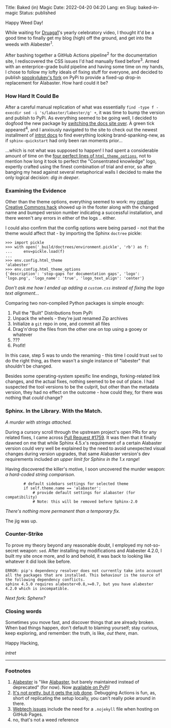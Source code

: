 Title: Baked (in) Magic
Date: 2022-04-20 04:20
Lang: en
Slug: baked-in-magic
Status: published

Happy Weed Day!

While waiting for [Druaga1](https://www.youtube.com/druaga1)'s yearly
celebratory video, I thought it'd be a good time to finally get my blog
(high) off the ground, and get into the weeds with Alabester<sup>1</sup>.

After bashing together a GitHub Actions pipeline<sup>2</sup> for
the documentation site, I rediscovered the CSS issues
I'd had manually fixed before<sup>3</sup>.
Armed with an enterprice-grade build pipeline
and having some time on my hands, I chose to follow my lofty ideals
of fixing stuff for everyone, and decided to publish
[spookylukey's fork](https://github.com/spookylukey/alabaster) on PyPi
to provide a fixed-up drop-in replacement for Alabaster. How hard could
it be?

### How Hard It Could Be

After a careful manual replication of what was essentially
 `find -type f -execdir sed -i 's/labaster/labester/g' +`, it was time
to bump the version and publish to PyPi. As everything seemed to be going
well, I decided to dogfood the new package by [switching the docs site
over](https://github.com/introt/docs/commit/40b01eb3d184dd8fd47f5dc45e2e698614737f04).
A green tick appeared<sup>4</sup>, and I anxiously navigated to the
site to check out the newest installment of [introt docs](
https://introt.github.io/docs/#is-this-how-you-plug-your-stuff) to
find everything looking brand-spanking-new, as if `sphinx-quickstart`
had only been ran moments prior...

...which is not what was supposed to happen! I had spent a considerable
amount of time on the [four perfect lines of `html_theme_options`](
https://github.com/introt/docs/blob/fc8760545cc12ae9ec3baa3d66963bc2d45b8ac9/sphinx/conf.py#L52-L57=),
not to mention how long it took to perfect the "Consentrated knowledge"
logo, expertly crafted using the finest combination of trial and error,
so after banging my head against several metaphorical walls I decided to
make the only logical decision: *dig in deeper*.

### Examining the Evidence

Other than the theme options, everything seemed to work: my [creative
Creative Commons hack](https://github.com/introt/docs/blob/fc8760545cc12ae9ec3baa3d66963bc2d45b8ac9/sphinx/conf.py#L21)
showed up in the footer along with the changed name and bumped version
number indicating a successful installation, and there weren't any errors
in either of the logs .. either.

I could also confirm that the config options were being parsed - not that
the theme would affect that - by importing the Sphinx `doctree` pickle:

```python3
>>> import pickle
>>> with open('_build/doctrees/environment.pickle', 'rb') as f:
...     env=pickle.load(f)
... 
>>> env.config.html_theme
'alabester'
>>> env.config.html_theme_options
{'description': 'stop-gaps for documentation gaps', 'logo': 'logo.png', 'logo_name': 'true', 'logo_text_align': 'center'}
```
*Don't ask me how I ended up adding a `custom.css` instead of fixing the logo text alignment...*

Comparing two non-compiled Python packages is simple enough:

1. Pull the "Built" Distributions from PyPi
2. Unpack the wheels - they're just renamed Zip archives
3. Initialize a `git` repo in one, and commit all files
4. Drag'n'drop the files from the other one on top using a gooey or whatever
5. ???
6. Profit!

In this case, step 5 was to undo the renaming - this time I could trust
`sed` to do the right thing, as there wasn't a single instance of "labester"
that shouldn't be changed.

Besides some operating-system spesific line endings,
forking-related link changes, and the actual fixes,
nothing seemed to be out of place. I had suspected
the tool versions to be the culprit, but other than
the metadata version, they had no effect on the
outcome - how could they, for there was nothing
that _could_ change?

### Sphinx. In the Library. With the Match.

*A murder with strings attached.*

During a cursory scroll through the upstream project's open PRs for any
related fixes, I came across [Pull Request #1759](https://github.com/sphinx-doc/sphinx/pull/1759).
It was then that it finally dawned on me that while Sphinx 4.5.x's requirement
of a certain Alabaster version could very well be explained by the need to
avoid unexpected visual changes during version upgrades, that same Alabaster
version's dev requirements included *an upper limit for Sphinx in the 1.x range*!

Having discovered the killer's motive, I soon uncovered the murder weapon:
*a hard-coded string comparison*.

```python3
        # default sidebars settings for selected theme
        if self.theme.name == 'alabaster':
            # provide default settings for alabaster (for compatibility)
            # Note: this will be removed before Sphinx-2.0
```
*There's nothing more permanent than a temporary fix.*

The jig was up.

### Counter-Strike

To prove my theory beyond any reasonable doubt, I employed my not-so-secret
weapon: `sed`. After installing my modifications and Alabester 4.2.0, I
built my site once more, and lo and behold, it was back to looking like
whatever it did look like before.

```
ERROR: pip's dependency resolver does not currently take into account all the packages that are installed. This behaviour is the source of the following dependency conflicts.
sphinx 4.5.0 requires alabester<0.8,>=0.7, but you have alabester 4.2.0 which is incompatible.
```
*Next fork: Sphenx?*

### Closing words

Sometimes you move fast, and discover things that are already broken.
When bad things happen, don't default to blaming yourself; stay curious,
keep exploring, and remember: the truth, is like, *out there*, man.

Happy Hacking,

*intret*

---

### Footnotes

1. [Alabester](https://github.com/introt/alabester) is "like
[Alabaster](http://alabaster.readthedocs.io/),
but barely maintained instead of deprecated" (for now).
Now [available on PyPi](https://pypi.org/project/alabester/#files)!
2. [It's not pretty, but it gets the job done](https://github.com/introt/docs/commit/2f0ddec7e3483087a91e5613b6522124e463cefb).
Debugging Actions is fun, as, short of replicating the setup locally,
you can't really poke around in there.
3. [Webtech issues](https://github.com/introt/docs/issues?q=label%3Awebtech+is%3Aclosed)
include the need for a `.nojekyll` file when hosting on GitHub Pages.
4. no, that's not a weed reference
